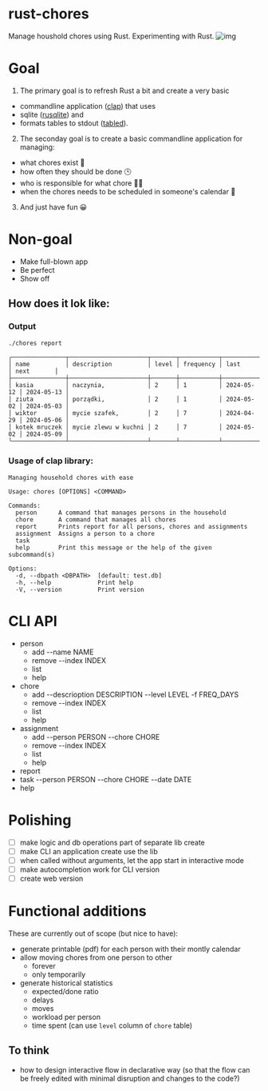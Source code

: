 # rust-chores
Manage houshold chores using Rust.
Experimenting with Rust.
![img](https://drive.google.com/file/d/1AqlsZWrPB57Yv9kSxoKwUfUAoXy3o_Qg/view?usp=drive_link)
# Goal
1. The primary goal is to refresh Rust a bit and create a very basic
* commandline application ([clap](https://github.com/clap-rs/clap)) that uses 
* sqlite ([rusqlite](https://github.com/rusqlite/rusqlite)) and 
* formats tables to stdout ([tabled](https://github.com/zhiburt/tabled)).

2. The seconday goal is to create a basic commandline application for managing:
- what chores exist 🌊
- how often they should be done 🕒
- who is responsible for what chore 🧚🏼 
- when the chores needs to be scheduled in someone's calendar 📅

3. And just have fun 😀

# Non-goal
* Make full-blown app
* Be perfect
* Show off


## How does it lok like:
### Output
`./chores report`
```
╭───────────────┬──────────────────────┬───────┬───────────┬────────────┬────────────╮
│ name          │ description          │ level │ frequency │ last       │ next       │
├───────────────┼──────────────────────┼───────┼───────────┼────────────┼────────────┤
│ kasia         │ naczynia,            │ 2     │ 1         │ 2024-05-12 │ 2024-05-13 │
│ ziuta         │ porządki,            │ 2     │ 1         │ 2024-05-02 │ 2024-05-03 │
│ wiktor        │ mycie szafek,        │ 2     │ 7         │ 2024-04-29 │ 2024-05-06 │
│ kotek mruczek │ mycie zlewu w kuchni │ 2     │ 7         │ 2024-05-02 │ 2024-05-09 │
╰───────────────┴──────────────────────┴───────┴───────────┴────────────┴────────────╯
```
### Usage of clap library:
```
Managing household chores with ease

Usage: chores [OPTIONS] <COMMAND>

Commands:
  person      A command that manages persons in the household
  chore       A command that manages all chores
  report      Prints report for all persons, chores and assignments
  assignment  Assigns a person to a chore
  task
  help        Print this message or the help of the given subcommand(s)

Options:
  -d, --dbpath <DBPATH>  [default: test.db]
  -h, --help             Print help
  -V, --version          Print version
```

# CLI API
* person 
    * add --name NAME
    * remove --index INDEX
    * list 
    * help 
* chore
    * add --descrioption DESCRIPTION --level LEVEL -f FREQ_DAYS
    * remove --index INDEX
    * list 
    * help 
* assignment 
    * add --person PERSON --chore CHORE
    * remove --index INDEX
    * list 
    * help 
* report 
* task --person PERSON --chore CHORE --date DATE 
* help



# Polishing
- [ ] make logic and db operations part of separate lib create
- [ ] make CLI an application create use the lib
- [ ] when called without arguments, let the app start in interactive mode
- [ ] make autocompletion work for CLI version
- [ ] create web version

# Functional additions
These are currently out of scope (but nice to have):
- generate printable (pdf) for each person with their montly calendar
- allow moving chores from one person to other
  - forever
  - only temporarily
- generate historical statistics
    - expected/done ratio
    - delays
    - moves
    - workload per person
    - time spent (can use `level` column of `chore` table)

## To think
- how to design interactive flow in declarative way (so that the flow can be freely edited with minimal disruption and changes to the code?)
